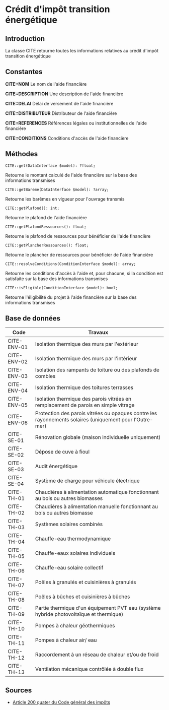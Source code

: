 # Crédit d'impôt transition énergétique

## Introduction

La classe CITE retourne toutes les informations relatives au crédit d'impôt transition énergétique

## Constantes

**CITE::NOM**
Le nom de l'aide financière

**CITE::DESCRIPTION**
Une description de l'aide financière

**CITE::DELAI**
Délai de versement de l'aide financière

**CITE::DISTRIBUTEUR**
Distributeur de l'aide financière

**CITE::REFERENCES**
Références légales ou institutionnelles de l'aide financière

**CITE::CONDITIONS**
Conditions d'accès de l'aide financière

## Méthodes

```
CITE::get(DataInterface $model): ?float;
```
Retourne le montant calculé de l'aide financière sur la base des informations transmises

```
CITE::getBareme(DataInterface $model): ?array;
```
Retourne les barêmes en vigueur pour l'ouvrage transmis

```
CITE::getPlafond(): int;
```
Retourne le plafond de l'aide financière

```
CITE::getPlafondRessources(): float;
```
Retourne le plafond de ressources pour bénéficier de l'aide financière

```
CITE::getPlancherRessources(): float;
```
Retourne le plancher de ressources pour bénéficier de l'aide financière

```
CITE::resolveConditions(ConditionInterface $model): array;
```
Retourne les conditions d'accès à l'aide et, pour chacune, si la condition est satisfaite sur la base des 
informations transmises

```
CITE::isEligible(ConditionInterface $model): bool;
```
Retourne l'éligibilité du projet à l'aide financière sur la base des informations transmises


## Base de données

| Code  | Travaux |
| ----- | ------- |
| CITE-ENV-01 | Isolation thermique des murs par l'extérieur |
| CITE-ENV-02 | Isolation thermique des murs par l'intérieur |
| CITE-ENV-03 | Isolation des rampants de toiture ou des plafonds de combles |
| CITE-ENV-04 | Isolation thermique des toitures terrasses |
| CITE-ENV-05 | Isolation thermique des parois vitrées en remplacement de parois en simple vitrage |
| CITE-ENV-06 | Protection des parois vitrées ou opaques contre les rayonnements solaires (uniquement pour l'Outre-mer) |
| CITE-SE-01 | Rénovation globale (maison individuelle uniquement) |
| CITE-SE-02 | Dépose de cuve à fioul |
| CITE-SE-03 | Audit énergétique |
| CITE-SE-04 | Système de charge pour véhicule électrique |
| CITE-TH-01 | Chaudières à alimentation automatique fonctionnant au bois ou autres biomasses |
| CITE-TH-02 | Chaudières à alimentation manuelle fonctionnant au bois ou autres biomasse |
| CITE-TH-03 | Systèmes solaires combinés |
| CITE-TH-04 | Chauffe-eau thermodynamique |
| CITE-TH-05 | Chauffe-eaux solaires individuels |
| CITE-TH-06 | Chauffe-eau solaire collectif |
| CITE-TH-07 | Poêles à granulés et cuisinières à granulés |
| CITE-TH-08 | Poêles à bûches et cuisinières à bûches |
| CITE-TH-09 | Partie thermique d'un équipement PVT eau (système hybride photovoltaïque et thermique) |
| CITE-TH-10 | Pompes à chaleur géothermiques |
| CITE-TH-11 | Pompes à chaleur air/ eau |
| CITE-TH-12 | Raccordement à un réseau de chaleur et/ou de froid |
| CITE-TH-13 | Ventilation mécanique contrôlée à double flux |

## Sources

- [Article 200 quater du Code général des impôts](https://www.legifrance.gouv.fr/affichCodeArticle.do;jsessionid=3E70A548BE4A0BD420B6FC3168EAD2AD.tplgfr28s_2?idArticle=LEGIARTI000041464488&cidTexte=LEGITEXT000006069577&categorieLien=id&dateTexte=)
